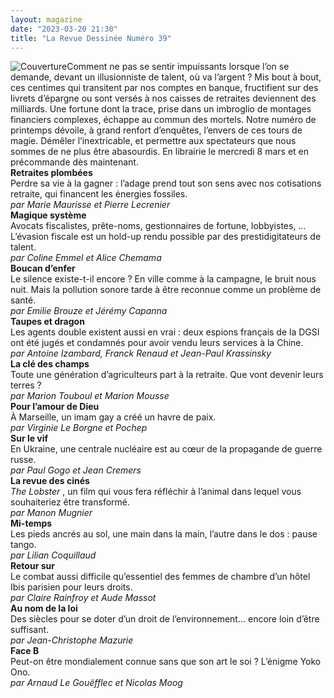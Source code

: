 ```yaml
---
layout: magazine
date: "2023-03-20 21:30"
title: "La Revue Dessinée Numéro 39"
---
```

![Couverture](/img/larevuedessinee-39.jpg)Comment ne pas se sentir impuissants lorsque l’on se demande, devant un illusionniste de talent, où va l’argent ? Mis bout à bout, ces centimes qui transitent par nos comptes en banque, fructifient sur des livrets d’épargne ou sont versés à nos caisses de retraites deviennent des milliards. Une fortune dont la trace, prise dans un imbroglio de montages financiers complexes, échappe au commun des mortels. Notre numéro de printemps dévoile, à grand renfort d’enquêtes, l’envers de ces tours de magie. Démêler l’inextricable, et permettre aux spectateurs que nous sommes de ne plus être abasourdis. En librairie le mercredi 8 mars et en précommande dès maintenant.  
**Retraites plombées**   
Perdre sa vie à la gagner : l’adage prend tout son sens avec nos cotisations retraite, qui financent les énergies fossiles.  
_par Marie Maurisse et Pierre Lecrenier_   
**Magique système**   
Avocats fiscalistes, prête-noms, gestionnaires de fortune, lobbyistes, … L’évasion fiscale est un hold-up rendu possible par des prestidigitateurs de talent.  
_par Coline Emmel et Alice Chemama_   
**Boucan d’enfer**   
Le silence existe-t-il encore ? En ville comme à la campagne, le bruit nous nuit. Mais la pollution sonore tarde à être reconnue comme un problème de santé.  
_par Emilie Brouze et Jérémy Capanna_   
**Taupes et dragon**   
Les agents double existent aussi en vrai : deux espions français de la DGSI ont été jugés et condamnés pour avoir vendu leurs services à la Chine.  
_par Antoine Izambard, Franck Renaud et Jean-Paul Krassinsky_   
**La clé des champs**   
Toute une génération d’agriculteurs part à la retraite. Que vont devenir leurs terres ?  
_par Marion Touboul et Marion Mousse_   
**Pour l’amour de Dieu**   
À Marseille, un imam gay a créé un havre de paix.  
_par Virginie Le Borgne et Pochep_   
**Sur le vif**   
En Ukraine, une centrale nucléaire est au cœur de la propagande de guerre russe.  
_par Paul Gogo et Jean Cremers_   
**La revue des cinés**   
_The Lobster_ , un film qui vous fera réfléchir à l’animal dans lequel vous souhaiteriez être transformé.  
_par Manon Mugnier_   
**Mi-temps**   
Les pieds ancrés au sol, une main dans la main, l’autre dans le dos : pause tango.  
_par Lilian Coquillaud_   
**Retour sur**   
Le combat aussi difficile qu’essentiel des femmes de chambre d’un hôtel Ibis parisien pour leurs droits.  
_par Claire Rainfroy et Aude Massot_   
**Au nom de la loi**   
Des siècles pour se doter d’un droit de l’environnement… encore loin d’être suffisant.  
_par Jean-Christophe Mazurie_   
**Face B**   
Peut-on être mondialement connue sans que son art le soi ? L’énigme Yoko Ono.  
_par Arnaud Le Gouëfflec et Nicolas Moog_